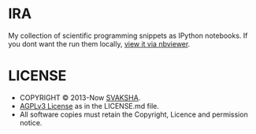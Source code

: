 # IRA
My collection of scientific programming snippets as IPython notebooks. If you dont want the run them locally, [view it via nbviewer](http://nbviewer.ipython.org/github/svaksha/ira/tree/master/pyscigrah/).

# LICENSE
* COPYRIGHT © 2013-Now [SVAKSHA](http://svaksha.com/pages/Bio).
* [AGPLv3 License](http://www.gnu.org/licenses/agpl.html) as in the LICENSE.md file.
* All software copies must retain the Copyright, Licence and permission notice.



